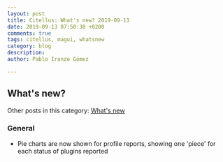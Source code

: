 ```yaml
---
layout: post
title: Citellus: What's new? 2019-09-13
date: 2019-09-13 07:50:38 +0200
comments: true
tags: citellus, magui, whatsnew
category: blog
description:
author: Pablo Iranzo Gómez

---
```

## What's new?

Other posts in this category: [What's new]({tag}whatsnew)

### General

- Pie charts are now shown for profile reports, showing one 'piece' for each status of plugins reported
